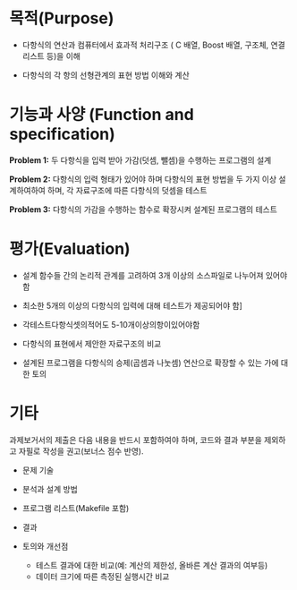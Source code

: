 # 목적(Purpose)

- 다항식의 연산과 컴퓨터에서 효과적 처리구조 ( C 배열, Boost 배열, 구조체, 연결 리스트 등)을 이해

- 다항식의 각 항의 선형관계의 표현 방법 이해와 계산

# 기능과 사양 (Function and specification)

**Problem 1:** 두 다항식을 입력 받아 가감(덧셈, 뺄셈)을 수행하는 프로그램의 설계

**Problem 2:** 다항식의 입력 형태가 있어야 하며 다항식의 표현 방법을 두 가지 이상 설계하여하여 하며, 각 자료구조에 따른 다항식의 덧셈을 테스트

**Problem 3:** 다항식의 가감을 수행하는 함수로 확장시켜 설계된 프로그램의 테스트

# 평가(Evaluation)

- 설계 함수들 간의 논리적 관계를 고려하여 3개 이상의 소스파일로 나누어져 있어야 함

- 최소한 5개의 이상의 다항식의 입력에 대해 테스트가 제공되어야 함]

- 각테스트다항식셋의적어도 5-10개이상의항이있어야함

- 다항식의 표현에서 제안한 자료구조의 비교

- 설계된 프로그램을 다항식의 승제(곱셈과 나눗셈) 연산으로 확장할 수 있는 가에 대한 토의

# 기타

과제보거서의 제출은 다음 내용을 반드시 포함하여야 하며, 코드와 결과 부분을 제외하고 자필로 작성을 권고(보너스 점수 반영).

- 문제 기술

- 분석과 설계 방법

- 프로그램 리스트(Makefile 포함)

- 결과

- 토의와 개선점
	- 테스트 결과에 대한 비교(예: 계산의 제한성, 올바른 계산 결과의 여부등)
	- 데이터 크기에 따른 측정된 실행시간 비교




